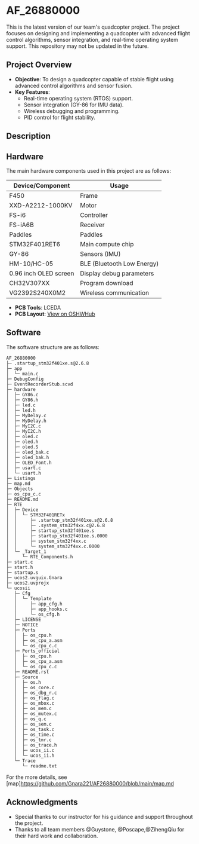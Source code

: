 # AF_26880000

This is the latest version of our team's quadcopter project. The project focuses on designing and implementing a quadcopter with advanced flight control algorithms, sensor integration, and real-time operating system support. This repository may not be updated in the future.

## Project Overview
- **Objective**: To design a quadcopter capable of stable flight using advanced control algorithms and sensor fusion.
- **Key Features**:
  - Real-time operating system (RTOS) support.
  - Sensor integration (GY-86 for IMU data).
  - Wireless debugging and programming.
  - PID control for flight stability.

## Description
## Hardware

The main hardware components used in this project are as follows:

| Device/Component       | Usage                          |
|------------------------|--------------------------------|
| F450                   | Frame                          |
| XXD-A2212-1000KV       | Motor                          |
| FS-i6                  | Controller                     |
| FS-iA6B                | Receiver                       |
| Paddles                | Paddles                        |
| STM32F401RET6          | Main compute chip              |
| GY-86                  | Sensors (IMU)                  |
| HM-10/HC-05            | BLE (Bluetooth Low Energy)     |
| 0.96 inch OLED screen  | Display debug parameters       |
| CH32V307XX             | Program download               |
| VG2392S240X0M2         | Wireless communication         |

- **PCB Tools**: LCEDA
- **PCB Layout**: [View on OSHWHub](https://oshwhub.com/mawentao/stm32f4-fei-kong-ban)
[^1]: Because of some problems, the Hardware design needs to be published after adjustment.


## Software
The software structure are as follows: 

```
AF_26880000
├─ .startup_stm32f401xe.s@2.6.8
├─ app
│  └─ main.c
├─ DebugConfig
├─ EventRecorderStub.scvd
├─ hardware
│  ├─ GY86.c
│  ├─ GY86.h
│  ├─ led.c
│  ├─ led.h
│  ├─ MyDelay.c
│  ├─ MyDelay.h
│  ├─ MyI2C.c
│  ├─ MyI2C.h
│  ├─ oled.c
│  ├─ oled.h
│  ├─ oled.S
│  ├─ oled_bak.c
│  ├─ oled_bak.h
│  ├─ OLED_Font.h
│  ├─ usart.c
│  └─ usart.h
├─ Listings
├─ map.md
├─ Objects
├─ os_cpu_c.c
├─ README.md
├─ RTE
│  ├─ Device
│  │  └─ STM32F401RETx
│  │     ├─ .startup_stm32f401xe.s@2.6.8
│  │     ├─ .system_stm32f4xx.c@2.6.8
│  │     ├─ startup_stm32f401xe.s
│  │     ├─ startup_stm32f401xe.s.0000
│  │     ├─ system_stm32f4xx.c
│  │     └─ system_stm32f4xx.c.0000
│  └─ _Target_1
│     └─ RTE_Components.h
├─ start.c
├─ start.h
├─ startup.s
├─ ucos2.uvguix.Gnara
├─ ucos2.uvprojx
└─ ucosii
   ├─ Cfg
   │  └─ Template
   │     ├─ app_cfg.h
   │     ├─ app_hooks.c
   │     └─ os_cfg.h
   ├─ LICENSE
   ├─ NOTICE
   ├─ Ports
   │  ├─ os_cpu.h
   │  ├─ os_cpu_a.asm
   │  └─ os_cpu_c.c
   ├─ Ports_official
   │  ├─ os_cpu.h
   │  ├─ os_cpu_a.asm
   │  └─ os_cpu_c.c
   ├─ README.rst
   ├─ Source
   │  ├─ os.h
   │  ├─ os_core.c
   │  ├─ os_dbg_r.c
   │  ├─ os_flag.c
   │  ├─ os_mbox.c
   │  ├─ os_mem.c
   │  ├─ os_mutex.c
   │  ├─ os_q.c
   │  ├─ os_sem.c
   │  ├─ os_task.c
   │  ├─ os_time.c
   │  ├─ os_tmr.c
   │  ├─ os_trace.h
   │  ├─ ucos_ii.c
   │  └─ ucos_ii.h
   └─ Trace
      └─ readme.txt

```
For the more details, see [map]<https://github.com/Gnara221/AF26880000/blob/main/map.md>
## Acknowledgments
- Special thanks to our instructor for his guidance and support throughout the project.
- Thanks to all team members @Guystone, @Poscape,@ZihengQiu for their hard work and collaboration.